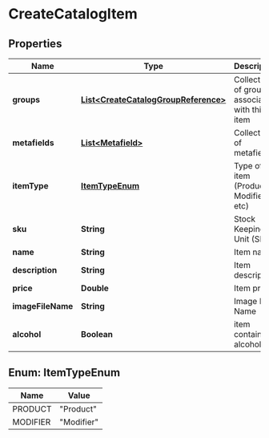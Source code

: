 
# CreateCatalogItem

## Properties
Name | Type | Description | Notes
------------ | ------------- | ------------- | -------------
**groups** | [**List&lt;CreateCatalogGroupReference&gt;**](CreateCatalogGroupReference.md) | Collection of groups associated with this item |  [optional]
**metafields** | [**List&lt;Metafield&gt;**](Metafield.md) | Collection of metafields |  [optional]
**itemType** | [**ItemTypeEnum**](#ItemTypeEnum) | Type of item (Product, Modifier, etc) | 
**sku** | **String** | Stock Keeping Unit (SKU) | 
**name** | **String** | Item name | 
**description** | **String** | Item description |  [optional]
**price** | **Double** | Item price | 
**imageFileName** | **String** | Image File Name |  [optional]
**alcohol** | **Boolean** | item contains alcohol |  [optional]


<a name="ItemTypeEnum"></a>
## Enum: ItemTypeEnum
Name | Value
---- | -----
PRODUCT | &quot;Product&quot;
MODIFIER | &quot;Modifier&quot;



